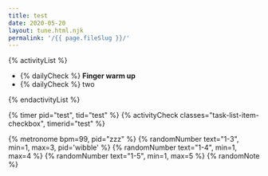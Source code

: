 ```yaml
---
title: test
date: 2020-05-20
layout: tune.html.njk
permalink: '/{{ page.fileSlug }}/'
---
```


{% activityList %}

- {% dailyCheck %} **Finger warm up**
- {% dailyCheck %} two

{% endactivityList %}

{% timer pid="test", tid="test" %}
{% activityCheck classes="task-list-item-checkbox", timerid="test" %}

{% metronome bpm=99, pid="zzz" %}
{% randomNumber text="1-3", min=1, max=3, pid='wibble' %}
{% randomNumber text="1-4", min=1, max=4  %}
{% randomNumber text="1-5", min=1, max=5  %}
{% randomNote %}
